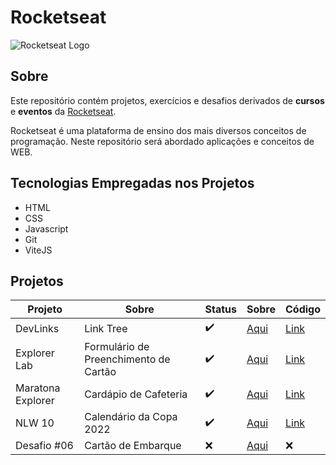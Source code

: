 # Rocketseat

![Rocketseat Logo](https://lh3.googleusercontent.com/p/AF1QipOW4mtk5gtvvI26hiTS8U87qv8r3pGwtkpBxn9V=s680-w680-h510)

## Sobre

Este repositório contém projetos, exercícios e desafios derivados de __cursos__ e __eventos__ da [Rocketseat](https://www.rocketseat.com.br/).

Rocketseat é uma plataforma de ensino dos mais diversos conceitos de programação. Neste repositório será abordado aplicações e conceitos de WEB.

## Tecnologias Empregadas nos Projetos

- HTML
- CSS
- Javascript
- Git
- ViteJS

## Projetos

| Projeto           | Sobre                                 | Status             | Sobre                                          | Código                                         |
|-------------------|---------------------------------------|--------------------|------------------------------------------------|------------------------------------------------|
| DevLinks          | Link Tree                             | :heavy_check_mark: | [Aqui](/Rocketseat-DevLinks/README.md)         | [Link](https://tree-link.netlify.app/)         |
| Explorer Lab      | Formulário de Preenchimento de Cartão | :heavy_check_mark: | [Aqui](/Rocketseat-ExplorerLab/README.md)      | [Link](https://explorer-lab-olive.vercel.app/) |
| Maratona Explorer | Cardápio de Cafeteria                 | :heavy_check_mark: | [Aqui](/Rocketseat-MaratonaExplorer/README.md) | [Link](https://cardapiohd.netlify.app/)        |
| NLW 10            | Calendário da Copa 2022               | :heavy_check_mark: | [Aqui](/Rocketseat-NLW10/README.md)            | [Link](https://nlw10.netlify.app/)             |
| Desafio #06       | Cartão de Embarque                    | :x:                | [Aqui](/Challenges/CartaoEmbarque)             | :x:                                            |